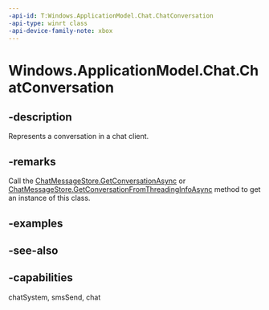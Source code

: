 ```yaml
---
-api-id: T:Windows.ApplicationModel.Chat.ChatConversation
-api-type: winrt class
-api-device-family-note: xbox
---
```


<!-- Class syntax.
public class ChatConversation : Windows.ApplicationModel.Chat.IChatConversation, Windows.ApplicationModel.Chat.IChatConversation2, Windows.ApplicationModel.Chat.IChatItem
-->

# Windows.ApplicationModel.Chat.ChatConversation

## -description
Represents a conversation in a chat client.

## -remarks
Call the [ChatMessageStore.GetConversationAsync](/uwp/api/windows.applicationmodel.chat.chatmessagestore.getconversationasync) or [ChatMessageStore.GetConversationFromThreadingInfoAsync](chatmessagestore_getconversationfromthreadinginfoasync_896256404.md) method to get an instance of this class.

## -examples

## -see-also

## -capabilities
chatSystem, smsSend, chat
